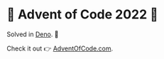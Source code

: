 # 🎄 Advent of Code 2022 🎄

Solved in [Deno](https://deno.land/). 🦕

Check it out 👉 [AdventOfCode.com](https://adventofcode.com/).
